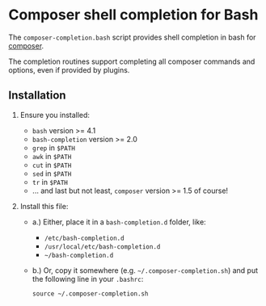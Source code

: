 # Composer shell completion for Bash

The `composer-completion.bash` script provides shell completion in bash for
[composer](https://getcomposer.org).

The completion routines support completing all composer commands and options,
even if provided by plugins.

## Installation

1. Ensure you installed:
   * `bash` version >= 4.1
   * `bash-completion` version >= 2.0
   * `grep` in `$PATH`
   * `awk` in `$PATH`
   * `cut` in `$PATH`
   * `sed` in `$PATH`
   * `tr` in `$PATH`
   * ... and last but not least, `composer` version >= 1.5 of course!

2. Install this file:
   * a.) Either, place it in a `bash-completion.d` folder, like:
       * `/etc/bash-completion.d`
       * `/usr/local/etc/bash-completion.d`
       * `~/bash-completion.d`
   * b.) Or, copy it somewhere (e.g. `~/.composer-completion.sh`) and put the
     following line in your `.bashrc`:

     `source ~/.composer-completion.sh`
